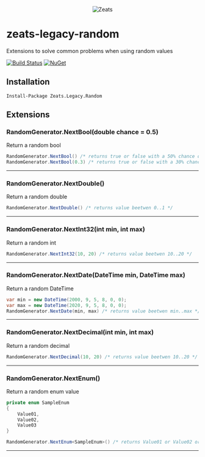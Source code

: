 ﻿<div align="center">

![Zeats](https://zeatsbalancaautomatica.blob.core.windows.net/icons/nuget.png)

</div>

# zeats-legacy-random

Extensions to solve common problems when using random values

[![Build Status](https://dev.azure.com/zeats/Legacy/_apis/build/status/zeats-legacy-random?branchName=master)](https://dev.azure.com/zeats/Legacy/_build/latest?definitionId=17&branchName=master)
[![NuGet](https://img.shields.io/nuget/v/Zeats.Legacy.Random.svg)](https://www.nuget.org/packages/Zeats.Legacy.Random)

## Installation

```PM>
Install-Package Zeats.Legacy.Random
```

## Extensions

### RandomGenerator.NextBool(double chance = 0.5)
Return a random bool
```c#
RandomGenerator.NextBool() /* returns true or false with a 50% chance of true */
RandomGenerator.NextBool(0.3) /* returns true or false with a 30% chance of true */
```
---

### RandomGenerator.NextDouble()
Return a random double
```c#
RandomGenerator.NextDouble() /* returns value beetwen 0..1 */
```
---

### RandomGenerator.NextInt32(int min, int max)
Return a random int
```c#
RandomGenerator.NextInt32(10, 20) /* returns value beetwen 10..20 */
```
---

### RandomGenerator.NextDate(DateTime min, DateTime max)
Return a random DateTime
```c#
var min = new DateTime(2000, 9, 5, 8, 0, 0);
var max = new DateTime(2020, 9, 5, 8, 0, 0);
RandomGenerator.NextDate(min, max) /* returns value beetwen min..max */
```
---

### RandomGenerator.NextDecimal(int min, int max)
Return a random decimal
```c#
RandomGenerator.NextDecimal(10, 20) /* returns value beetwen 10..20 */
```
---

### RandomGenerator.NextEnum()
Return a random enum value
```c#
private enum SampleEnum
{
    Value01,
    Value02,
    Value03
}

RandomGenerator.NextEnum<SampleEnum>() /* returns Value01 or Value02 or Value03 */
```
---